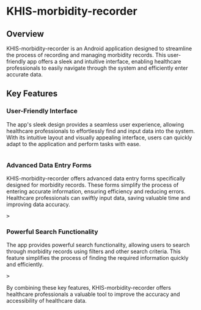 
<!-- KHIS-morbidity-recorder -->
<h1>KHIS-morbidity-recorder</h1>
<h2>Overview</h2>
<p>KHIS-morbidity-recorder is an Android application designed to streamline the process of recording and managing morbidity records. This user-friendly app offers a sleek and intuitive interface, enabling healthcare professionals to easily navigate through the system and efficiently enter accurate data.</p>
<h2>Key Features</h2>
<h3>User-Friendly Interface</h3>
<p>The app's sleek design provides a seamless user experience, allowing healthcare professionals to effortlessly find and input data into the system. With its intuitive layout and visually appealing interface, users can quickly adapt to the application and perform tasks with ease.</p>
<pre></pre>
<h3>Advanced Data Entry Forms</h3>
<p>KHIS-morbidity-recorder offers advanced data entry forms specifically designed for morbidity records. These forms simplify the process of entering accurate information, ensuring efficiency and reducing errors. Healthcare professionals can swiftly input data, saving valuable time and improving data accuracy.</p>
<pre>></pre>
<h3>Powerful Search Functionality</h3>
<p>The app provides powerful search functionality, allowing users to search through morbidity records using filters and other search criteria. This feature simplifies the process of finding the required information quickly and efficiently.</p>
<pre>></pre>
<p>By combining these key features, KHIS-morbidity-recorder offers healthcare professionals a valuable tool to improve the accuracy and accessibility of healthcare data.</p>
